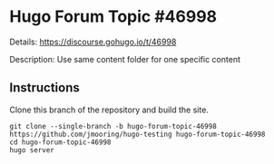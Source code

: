 # Hugo Forum Topic #46998

Details: <https://discourse.gohugo.io/t/46998>

Description: Use same content folder for one specific content

## Instructions

Clone this branch of the repository and build the site.

```text
git clone --single-branch -b hugo-forum-topic-46998 https://github.com/jmooring/hugo-testing hugo-forum-topic-46998
cd hugo-forum-topic-46998
hugo server
```
